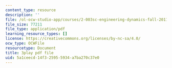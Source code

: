 ```yaml
---
content_type: resource
description: ''
file: /ol-ocw-studio-app/courses/2-003sc-engineering-dynamics-fall-2011/5a1ceecd14f325955934a7ba270c37e0_lFedznDnPZc.pdf
file_size: 77211
file_type: application/pdf
learning_resource_types: []
license: https://creativecommons.org/licenses/by-nc-sa/4.0/
ocw_type: OCWFile
resourcetype: Document
title: 3play pdf file
uid: 5a1ceecd-14f3-2595-5934-a7ba270c37e0
---
```

